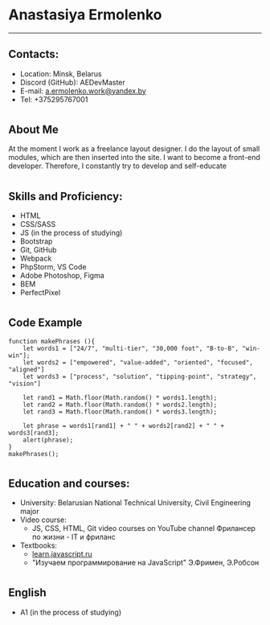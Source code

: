
# Anastasiya Ermolenko
******************************************************************
## Contacts:
* Location: Minsk, Belarus
* Discord (GitHub): AEDevMaster
* E-mail: a.ermolenko.work@yandex.by
* Tel: +375295767001
#
## About Me
At the moment I work as a freelance layout designer. I do the layout of small modules, which are then inserted into the site. I want to become a front-end developer. Therefore, I constantly try to develop and self-educate
#
## Skills and Proficiency:
* HTML
* CSS/SASS
* JS (in the process of studying)
* Bootstrap
* Git, GitHub
* Webpack
* PhpStorm, VS Code
* Adobe Photoshop, Figma
* BEM
* PerfectPixel
#
## Code Example
```
function makePhrases (){
    let words1 = ["24/7", "multi-tier", "30,000 foot", "B-to-B", "win-win"];
    let words2 = ["empowered", "value-added", "oriented", "focused", "aligned"]
    let words3 = ["process", "solution", "tipping-point", "strategy", "vision"]

    let rand1 = Math.floor(Math.random() * words1.length);
    let rand2 = Math.floor(Math.random() * words2.length);
    let rand3 = Math.floor(Math.random() * words3.length);

    let phrase = words1[rand1] + " " + words2[rand2] + " " + words3[rand3];
    alert(phrase);
}
makePhrases();
```
#
## Education and courses:
* University: Belarusian National Technical University, Civil Engineering major
* Video course:
  * JS, CSS, HTML, Git video courses on YouTube channel Фрилансер по жизни - IT и фриланс
* Textbooks:
  * [learn.javascript.ru]()
  * "Изучаем программирование на JavaScript" Э.Фримен, Э.Робсон
#
## English
* A1 (in the process of studying)












